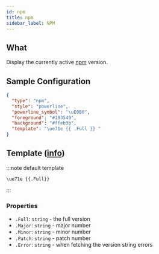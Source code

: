 ```yaml
---
id: npm
title: npm
sidebar_label: NPM
---
```


## What

Display the currently active [npm][npm-docs] version.

## Sample Configuration

```json
{
  "type": "npm",
  "style": "powerline",
  "powerline_symbol": "\uE0B0",
  "foreground": "#193549",
  "background": "#ffeb3b",
  "template": "\ue71e {{ .Full }} "
}
```

## Template ([info][templates])

:::note default template

``` template
\ue71e {{.Full}}
```

:::

### Properties

- `.Full`: `string` - the full version
- `.Major`: `string` - major number
- `.Minor`: `string` - minor number
- `.Patch`: `string` - patch number
- `.Error`: `string` - when fetching the version string errors

[templates]: /docs/configuration/templates
[npm-docs]: https://docs.npmjs.com/about-npm
